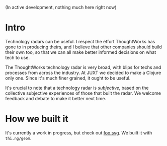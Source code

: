 (In active development, nothing much here right now)

# Intro

Technology radars can be useful. I respect the effort ThoughtWorks has gone to in producing theirs, and I believe that other companies should build their own too, so that we can all make better informed decisions on what tech to use.

The ThoughtWorks technology radar is very broad, with blips for techs and processes from across the industry. At JUXT we decided to make a Clojure only one. Since it's much finer grained, it ought to be useful.

It's crucial to note that a technology radar is _subjective_, based on the collective subjective experiences of those that built the radar. We welcome feedback and debate to make it better next time.

# How we built it

It's currently a work in progress, but check out [foo.svg](https://github.com/juxt/radar/blob/master/foo.svg). We built it with `thi.ng/geom`.
